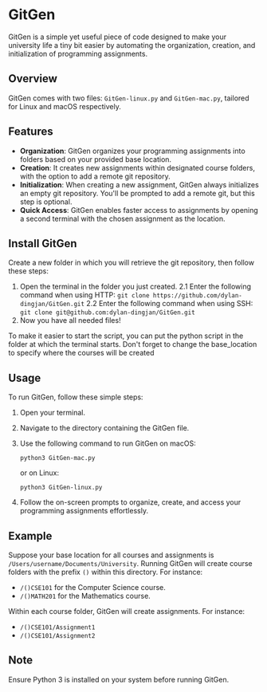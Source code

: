 
# GitGen

GitGen is a simple yet useful piece of code designed to make your university life a tiny bit easier by automating the organization, creation, and initialization of programming assignments.

## Overview

GitGen comes with two files: `GitGen-linux.py` and `GitGen-mac.py`, tailored for Linux and macOS respectively.

## Features

- **Organization**: GitGen organizes your programming assignments into folders based on your provided base location.
- **Creation**: It creates new assignments within designated course folders, with the option to add a remote git repository.
- **Initialization**: When creating a new assignment, GitGen always initializes an empty git repository. You'll be prompted to add a remote git, but this step is optional.
- **Quick Access**: GitGen enables faster access to assignments by opening a second terminal with the chosen assignment as the location.

## Install GitGen

Create a new folder in which you will retrieve the git repository, then follow these steps:
1. Open the terminal in the folder you just created.
2.1 Enter the following command when using HTTP: `git clone https://github.com/dylan-dingjan/GitGen.git`
2.2 Enter the following command when using SSH: `git clone git@github.com:dylan-dingjan/GitGen.git` 
6. Now you have all needed files!

To make it easier to start the script, you can put the python script in the folder at which the terminal starts. Don't forget to change the base_location to specify where the courses will be created

## Usage

To run GitGen, follow these simple steps:

1. Open your terminal.
2. Navigate to the directory containing the GitGen file.
3. Use the following command to run GitGen on macOS:

   `python3 GitGen-mac.py`

   or on Linux:

   `python3 GitGen-linux.py`


4. Follow the on-screen prompts to organize, create, and access your programming assignments effortlessly.

## Example

Suppose your base location for all courses and assignments is `/Users/username/Documents/University`. Running GitGen will create course folders with the prefix `()` within this directory. For instance:

- `/()CSE101` for the Computer Science course.
- `/()MATH201` for the Mathematics course.

Within each course folder, GitGen will create assignments. For instance:

- `/()CSE101/Assignment1`
- `/()CSE101/Assignment2`

## Note

Ensure Python 3 is installed on your system before running GitGen.
